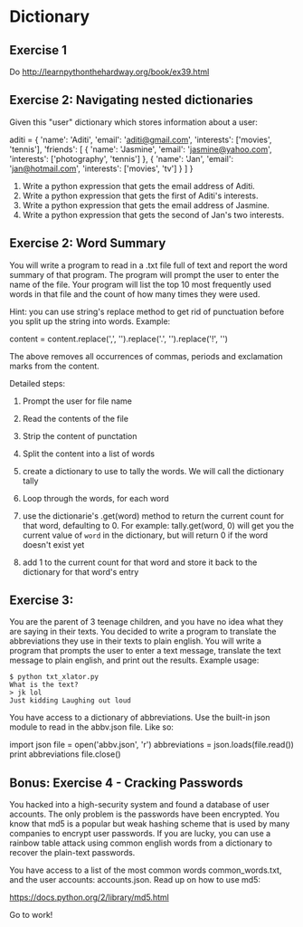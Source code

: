 # Dictionary

## Exercise 1

Do http://learnpythonthehardway.org/book/ex39.html

## Exercise 2: Navigating nested dictionaries

Given this "user" dictionary which stores information about a user:

aditi = {
  'name': 'Aditi',
  'email': 'aditi@gmail.com',
  'interests': ['movies', 'tennis'],
  'friends': [
    {
      'name': 'Jasmine',
      'email': 'jasmine@yahoo.com',
      'interests': ['photography', 'tennis']
    },
    {
      'name': 'Jan',
      'email': 'jan@hotmail.com',
      'interests': ['movies', 'tv']
    }
  ]
}

1. Write a python expression that gets the email address of Aditi.
2. Write a python expression that gets the first of Aditi's interests.
3. Write a python expression that gets the email address of Jasmine.
4. Write a python expression that gets the second of Jan's two interests.

## Exercise 2: Word Summary

You will write a program to read in a .txt file full of text and report the word summary of that program. The program will prompt the user to enter the name of the file. Your program will list the top 10 most frequently used words in that file and the count of how many times they were used.

Hint: you can use string's replace method to get rid of punctuation before you split up the string into words. Example:

content = content.replace(',', '').replace('.', '').replace('!', '')

The above removes all occurrences of commas, periods and exclamation marks from the content.

Detailed steps:

1. Prompt the user for file name
2. Read the contents of the file
3. Strip the content of punctation
4. Split the content into a list of words
5. create a dictionary to use to tally the words. We will call the dictionary tally
6. Loop through the words, for each word

  1. use the dictionarie's .get(word) method to return the current count for that word, defaulting to 0. For example: tally.get(word, 0) will get you the current value of `word` in the dictionary, but will return 0 if the word doesn't exist yet
  2. add 1 to the current count for that word and store it back to the dictionary for that word's entry






## Exercise 3:

You are the parent of 3 teenage children, and you have no idea what they are saying in their texts. You decided to write a program to translate the abbreviations they use in their texts to plain english. You will write a program that prompts the user to enter a text message, translate the text message to plain english, and print out the results. Example usage:

```
$ python txt_xlator.py
What is the text?
> jk lol
Just kidding Laughing out loud
```

You have access to a dictionary of abbreviations. Use the built-in json module to read in the abbv.json file. Like so:

import json
file = open('abbv.json', 'r')
abbreviations = json.loads(file.read())
print abbreviations
file.close()

## Bonus: Exercise 4 - Cracking Passwords

You hacked into a high-security system and found a database of user accounts. The only problem is the passwords have been encrypted. You know that md5 is a popular but weak hashing scheme that is used by many companies to encrypt user passwords. If you are lucky, you can use a rainbow table attack using common english words from a dictionary to recover the plain-text passwords.

You have access to a list of the most common words common_words.txt, and the user accounts: accounts.json. Read up on how to use md5:

https://docs.python.org/2/library/md5.html

Go to work!
